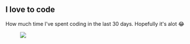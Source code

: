 ## I love to code

How much time I've spent coding in the last 30 days. Hopefully it's alot 😂

<figure>
  <a href="https://wakatime.com"><img src="https://wakatime.com/share/@randomDeveloper/c6e9350f-7a5c-4393-9217-c4826bbc2d19.png" /></a>
</figure>
